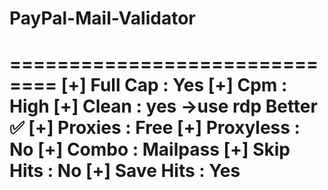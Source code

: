 # PayPal-Mail-Validator
==============================
[+] Full Cap : Yes
[+] Cpm : High
[+] Clean : yes ->use rdp Better ✅
[+] Proxies : Free
[+] Proxyless : No
[+] Combo : Mailpass
[+] Skip Hits : No
[+] Save Hits : Yes
===============================
